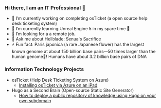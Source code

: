### Hi there, I am an IT Professional 👋

- 🔭 I’m currently working on completing osTicket (a open source help desk ticketing system)
- 🌱 I’m currently learning Unreal Engine 5 in my spare time 🎥
- 🤔 I’m looking for a a remote job.
- 💬 Ask me about Hellblade: Senua's Sacrifice
- ⚡ Fun fact: Paris japonica (a rare Japanese flower) has the largest known genome at about 150 billion base pairs—50 times larger than the human genome🧬! Humans have about 3.2 billion base pairs of DNA

### Information Technology Projects

- osTicket (Help Desk Ticketing System on Azure)
  - [Installing osTicket via Azure on an iPad](https://github.com/malarc01/osticket-prereqs)
- Hugo as a Second Brain (Open-source Static Site Generator)
  - [How to deploy a public repository of knowledge using Hugo on your own subdomain](https://github.com/malarc01/aws-hugo)
